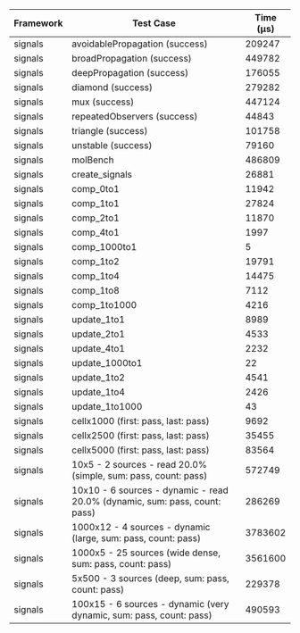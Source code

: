 | Framework | Test Case | Time (μs) |
| --- | --- | --- |
| signals | avoidablePropagation (success) | 209247 |
| signals | broadPropagation (success) | 449782 |
| signals | deepPropagation (success) | 176055 |
| signals | diamond (success) | 279282 |
| signals | mux (success) | 447124 |
| signals | repeatedObservers (success) | 44843 |
| signals | triangle (success) | 101758 |
| signals | unstable (success) | 79160 |
| signals | molBench | 486809 |
| signals | create_signals | 26881 |
| signals | comp_0to1 | 11942 |
| signals | comp_1to1 | 27824 |
| signals | comp_2to1 | 11870 |
| signals | comp_4to1 | 1997 |
| signals | comp_1000to1 | 5 |
| signals | comp_1to2 | 19791 |
| signals | comp_1to4 | 14475 |
| signals | comp_1to8 | 7112 |
| signals | comp_1to1000 | 4216 |
| signals | update_1to1 | 8989 |
| signals | update_2to1 | 4533 |
| signals | update_4to1 | 2232 |
| signals | update_1000to1 | 22 |
| signals | update_1to2 | 4541 |
| signals | update_1to4 | 2426 |
| signals | update_1to1000 | 43 |
| signals | cellx1000 (first: pass, last: pass) | 9692 |
| signals | cellx2500 (first: pass, last: pass) | 35455 |
| signals | cellx5000 (first: pass, last: pass) | 83564 |
| signals | 10x5 - 2 sources - read 20.0% (simple, sum: pass, count: pass) | 572749 |
| signals | 10x10 - 6 sources - dynamic - read 20.0% (dynamic, sum: pass, count: pass) | 286269 |
| signals | 1000x12 - 4 sources - dynamic (large, sum: pass, count: pass) | 3783602 |
| signals | 1000x5 - 25 sources (wide dense, sum: pass, count: pass) | 3561600 |
| signals | 5x500 - 3 sources (deep, sum: pass, count: pass) | 229378 |
| signals | 100x15 - 6 sources - dynamic (very dynamic, sum: pass, count: pass) | 490593 |
